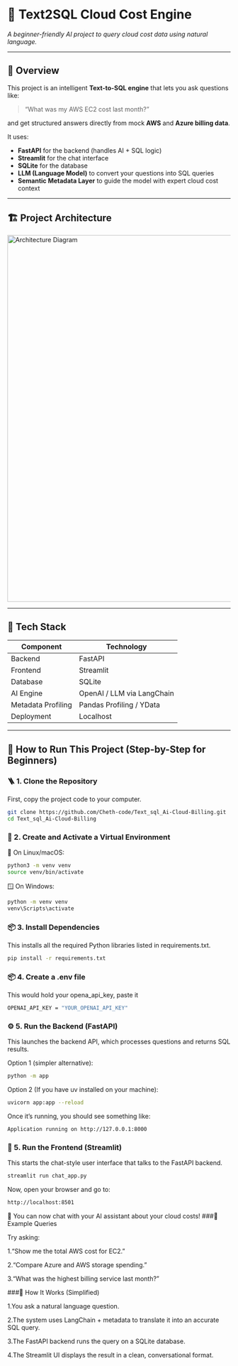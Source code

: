 # 🧠 Text2SQL Cloud Cost Engine  

*A beginner-friendly AI project to query cloud cost data using natural language.*

---

## 📘 Overview

This project is an intelligent **Text-to-SQL engine** that lets you ask questions like:

> “What was my AWS EC2 cost last month?”

and get structured answers directly from mock **AWS** and **Azure billing data**.

It uses:

- **FastAPI** for the backend (handles AI + SQL logic)  
- **Streamlit** for the chat interface  
- **SQLite** for the database  
- **LLM (Language Model)** to convert your questions into SQL queries  
- **Semantic Metadata Layer** to guide the model with expert cloud cost context  

---

## 🏗️ Project Architecture

<img width="1529" height="826" alt="Architecture Diagram" src="https://github.com/user-attachments/assets/5f010539-4ce1-42a0-a62f-b7f34592845a" />

---

## 🧰 Tech Stack

| Component | Technology |
|------------|-------------|
| Backend | FastAPI |
| Frontend | Streamlit |
| Database | SQLite |
| AI Engine | OpenAI / LLM via LangChain |
| Metadata Profiling | Pandas Profiling / YData |
| Deployment | Localhost |

---

## 🚀 How to Run This Project (Step-by-Step for Beginners)

### 🪜 1. Clone the Repository

First, copy the project code to your computer.

```bash
git clone https://github.com/Cheth-code/Text_sql_Ai-Cloud-Billing.git
cd Text_sql_Ai-Cloud-Billing
````
### 🧱 2. Create and Activate a Virtual Environment
🐧 On Linux/macOS:
```bash
python3 -m venv venv
source venv/bin/activate
````
🪟 On Windows:
```bash
python -m venv venv
venv\Scripts\activate
````
### 📦 3. Install Dependencies
This installs all the required Python libraries listed in requirements.txt.
```bash
pip install -r requirements.txt
````
### 📦 4. Create a .env file
This would hold your opena_api_key, paste it 
```bash
OPENAI_API_KEY = "YOUR_OPENAI_API_KEY" 
````
### ⚙️ 5. Run the Backend (FastAPI)
This launches the backend API, which processes questions and returns SQL results.

Option 1 (simpler alternative):
```bash
python -m app
````
Option 2 (If you have uv installed on your machine):
```bash
uvicorn app:app --reload
````
Once it’s running, you should see something like:
```bash
Application running on http://127.0.0.1:8000
````
### 💬 5. Run the Frontend (Streamlit)
This starts the chat-style user interface that talks to the FastAPI backend.
```bash
streamlit run chat_app.py
````
Now, open your browser and go to:
```bash
http://localhost:8501
````
🎉 You can now chat with your AI assistant about your cloud costs!
###🧩 Example Queries

Try asking:

1.“Show me the total AWS cost for EC2.”

2.“Compare Azure and AWS storage spending.”

3.“What was the highest billing service last month?”

###🧠 How It Works (Simplified)

1.You ask a natural language question.

2.The system uses LangChain + metadata to translate it into an accurate SQL query.

3.The FastAPI backend runs the query on a SQLite database.

4.The Streamlit UI displays the result in a clean, conversational format.
